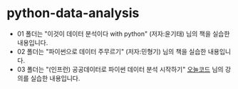# python-data-analysis

* 01 폴더는 "이것이 데이터 분석이다 with python" (저자:윤기태) 님의 책을 실습한 내용입니다.
* 02 폴더는 "파이썬으로 데이터 주무르기" (저자:민형기) 님의 책을 실습한 내용입니다.
* 03 폴더는 "(인프런) 공공데이터로 파이썬 데이터 분석 시작하기" [오늘코드](https://github.com/corazzon/open-data-analysis-basic) 님의 강의를 실습한 내용입니다.
